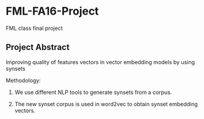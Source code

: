 # FML-FA16-Project
FML class final project

## Project Abstract

Improving quality of features vectors in vector embedding models by using synsets

Methodology:

1. We use different NLP tools to generate synsets from a corpus.

2. The new synset corpus is used in word2vec to obtain synset embedding vectors.
